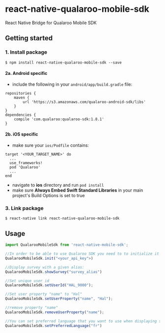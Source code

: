 
# react-native-qualaroo-mobile-sdk
React Native Bridge for Qualaroo Mobile SDK

## Getting started

### 1. Install package
`$ npm install react-native-qualaroo-mobile-sdk --save`

#### 2a. Android specific
- include the following in your `android/app/build.gradle` file:
```
repositories {
    maven {
        url 'https://s3.amazonaws.com/qualaroo-android-sdk/libs'
    }
}
dependencies {
    compile 'com.qualaroo:qualaroo-sdk:1.8.1'
}
```

#### 2b. iOS specific
- make sure your `ios/Podfile` contains:
```
target '<YOUR_TARGET_NAME>' do
  ...
  use_frameworks!
  pod 'Qualaroo'
  ...
end
```
- navigate to **ios** directory and run `pod install`
- make sure **Always Embed Swift Standard Libraries** in your main project's Build Options is set to true


### 3. Link package
`$ react-native link react-native-qualaroo-mobile-sdk`

## Usage
```javascript
import QualarooMobileSdk from 'react-native-mobile-sdk';

//In order to be able to use Qualaroo SDK you need to to initialize it first.
QualarooMobileSdk.init("<your_api_key">)

//Display survey with a given alias:
QualarooMobileSdk.showSurvey("survey_alias")

//Set unique user id
QualarooMobileSdk.setUserId("HAL_9000");

//Set user property "name" to "Hal"
QualarooMobileSdk.setUserProperty("name", "Hal");

//remove property "name"
QualarooMobileSdk.removeUserProperty("name");

//You can set preferred language that you want to use when displaying surveys.
QualarooMobileSdk.setPreferredLanguage("fr")

```
